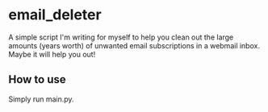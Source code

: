 # email_deleter
A simple script I'm writing for myself to help you clean out the large amounts (years worth) of unwanted email subscriptions in a webmail inbox. Maybe it will help you out!

## How to use
Simply run main.py.
